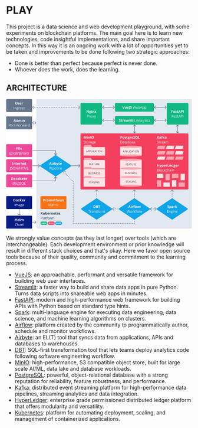 # PLAY

This project is a data science and web development playground, with some experiments on blockchain platforms. The main goal here is to learn new technologies, code insightful implementations, and share important concepts. In this way it is an ongoing work with a lot of opportunities yet to be taken and improvements to be done following two strategic approaches:

- Done is better than perfect because perfect is never done.
- Whoever does the work, does the learning.

## ARCHITECTURE

![Project Architecture](architecture.png)

We strongly value concepts (as they last longer) over tools (which are interchangeable). Each development environment or prior knowledge will result in different stack choices and that's okay. Here we favor open source tools because of their quality, community and commitment to the learning process.

- [VueJS](webapp/README.md): an approachable, performant and versatile framework for building web user interfaces.
- [Streamlit](analytics/README.md): a faster way to build and share data apps in pure Python. Turns data scripts into shareable web apps in minutes.
- [FastAPI](restapi/README.md): modern and high-performance web framework for building APIs with Python based on standard type hints.
- [Spark](engine/README.md): multi-language engine for executing data engineering, data science, and machine learning algorithms on clusters.
- [Airflow](workflow/README.md): platform created by the community to programmatically author, schedule and monitor workflows.
- [Airbyte](pipeline/README.md): an EL(T) tool that syncs data from applications, APIs and databases to warehouses.
- [DBT](transform/README.md): SQL-first transformation tool that lets teams deploy analytics code following software engineering workflow.
- [MinIO](storage/README.md): high-performance, S3 compatible object store, built for large scale AI/ML, data lake and database workloads.
- [PostgreSQL](database/README.md): powerful, object-relational database with a strong reputation for reliability, feature robustness, and performance.
- [Kafka](stream/README.md): distributed event streaming platform for high-performance data pipelines, streaming analytics and data integration.
- [HyperLedger](blockchain/README.md): enterprise grade permissioned distributed ledger platform that offers modularity and versatility.
- [Kubernetes](platform/README.md): platform for automating deployment, scaling, and management of containerized applications.